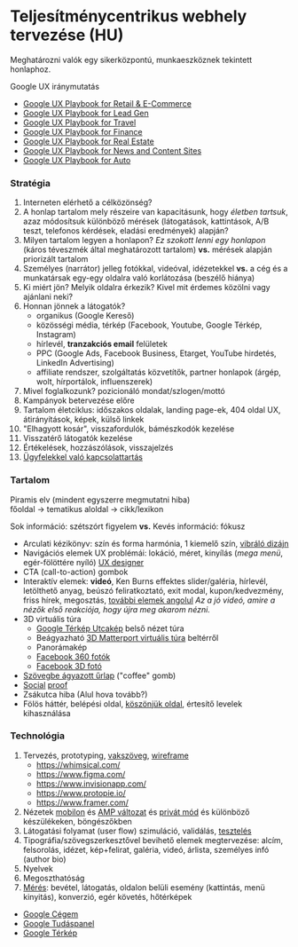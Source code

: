 # Teljesítménycentrikus webhely tervezése (HU)

Meghatározni valók egy sikerközpontú, munkaeszköznek tekintett honlaphoz.

Google UX iránymutatás

- [Google UX Playbook for Retail & E-Commerce](https://services.google.com/fh/files/events/pdf_retail_ux_playbook.pdf)
- [Google UX Playbook for Lead Gen](https://services.google.com/fh/files/events/pdf_leadgen_ux_playbook.pdf)
- [Google UX Playbook for Travel](http://services.google.com/fh/files/events/pdf_travel_ux_playbook.pdf)
- [Google UX Playbook for Finance](http://services.google.com/fh/files/events/pdf_finance_ux_playbook.pdf)
- [Google UX Playbook for Real Estate](https://services.google.com/fh/files/events/pdf_realestate_ux_playbook.pdf)
- [Google UX Playbook for News and Content Sites](http://services.google.com/fh/files/events/pdf_news_ux_playbook.pdf)
- [Google UX Playbook for Auto](http://services.google.com/fh/files/events/pdf_auto_ux_playbook.pdf)

### Stratégia

1. Interneten elérhető a célközönség?
1. A honlap tartalom mely részeire van kapacitásunk, hogy _életben tartsuk_, azaz módosítsuk különböző mérések
   (látogatások, kattintások, A/B teszt, telefonos kérdések, eladási eredmények) alapján?
1. Milyen tartalom legyen a honlapon?
   *Ez szokott lenni egy honlapon* (káros téveszmék által meghatározott tartalom)
   **vs.** mérések alapján priorizált tartalom
1. Személyes (narrátor) jelleg fotókkal, videóval, idézetekkel
   **vs.** a cég és a munkatársak egy-egy oldalra való korlátozása (beszélő hiánya)
1. Ki miért jön? Melyik oldalra érkezik? Kivel mit érdemes közölni vagy ajánlani neki?
1. Honnan jönnek a látogatók?
    - organikus (Google Kereső)
    - közösségi média, térkép (Facebook, Youtube, Google Térkép, Instagram)
    - hírlevél, **tranzakciós email** felületek
    - PPC (Google Ads, Facebook Business, Etarget, YouTube hirdetés, LinkedIn Advertising)
    - affiliate rendszer, szolgáltatás közvetítők, partner honlapok (árgép, wolt, hírportálok, influenszerek)
1. Mivel foglalkozunk? pozicionáló mondat/szlogen/mottó
1. Kampányok betervezése előre
1. Tartalom életciklus: időszakos oldalak, landing page-ek, 404 oldal UX, átirányítások, képek, külső linkek
1. "Elhagyott kosár", visszafordulók, bámészkodók kezelése
1. Visszatérő látogatók kezelése
1. Értékelések, hozzászólások, visszajelzés
1. [Ügyfelekkel való kapcsolattartás](/Intercom.md)

### Tartalom

Piramis elv (mindent egyszerre megmutatni hiba)  
főoldal → tematikus aloldal → cikk/lexikon

Sok információ: szétszórt figyelem **vs.** Kevés információ: fókusz

- Arculati kézikönyv: szín és forma harmónia, 1 kiemelő szín, [vibráló dizájn](https://hellobala.hu/)
- Navigációs elemek UX problémái: lokáció, méret, kinyílás (*mega menü*, egér-fölöttére nyíló)
  [UX designer](https://skinnydesigns.hu/)
- CTA (call-to-action) gombok
- Interaktív elemek: **videó**, Ken Burns effektes slider/galéria,
  hírlevél, letölthető anyag, beúszó feliratkoztató, exit modal,
  kupon/kedvezmény, friss hírek, megosztás, [további elemek angolul](/webserver/Production-website.md#marketing)
  _Az a jó videó, amire a nézők első reakciója, hogy újra meg akarom nézni._
- 3D virtuális túra
  - [Google Térkép Utcakép](https://www.google.com/intl/hu/streetview/business/) belső nézet túra
  - Beágyazható [3D Matterport virtuális túra](https://www.brand360.hu/) beltérről
  - Panorámakép
  - [Facebook 360 fotók](https://facebook360.fb.com/360-photos/)
  - [Facebook 3D fotó](https://hu-hu.facebook.com/help/414295416095269)
- [Szövegbe ágyazott űrlap](https://web.archive.org/web/20200815012447/https://www.towa-digital.com/service/development-design/web-development/) ("coffee" gomb)
- [Social](https://provesrc.com/) [proof](https://www.nudgify.com/)
- Zsákutca hiba (Alul hova tovább?)
- Fölös háttér, belépési oldal,
  [köszönjük oldal](http://fast.wistia.net/embed/iframe/tra6gsm6rl), értesítő levelek kihasználása

### Technológia

1. Tervezés, prototyping, [vakszöveg](http://www.lorumipse.hu/), [wireframe](https://balsamiq.com/wireframes/)
    - https://whimsical.com/
    - https://www.figma.com/
    - https://www.invisionapp.com/
    - https://www.protopie.io/
    - https://www.framer.com/
1. Nézetek [mobilon](https://webmasters.googleblog.com/2018/03/rolling-out-mobile-first-indexing.html)
   és [AMP változat](https://support.google.com/adsense/answer/9187239?hl=hu)
   és [privát mód](https://support.google.com/chrome/answer/95464)
   és különböző készülékeken, böngészőkben
1. Látogatási folyamat (user flow) szimuláció, validálás, [tesztelés](https://helio.app/)
1. Tipográfia/szövegszerkesztővel bevihető elemek megtervezése:
   alcím, felsorolás, idézet, kép+felirat, galéria, videó, árlista, személyes infó (author bio)
1. Nyelvek
1. Megoszthatóság
1. [Mérés](https://github.com/googleanalytics/autotrack):
   bevétel, látogatás, oldalon belüli esemény (kattintás, menü kinyitás), konverzió, egér követés, hőtérképek

- [Google Cégem](https://support.google.com/business/answer/7091)
- [Google Tudáspanel](https://support.google.com/business/answer/6331288)
- [Google Térkép](https://support.google.com/business/answer/6056435)
